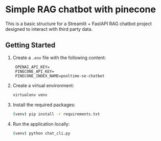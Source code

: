 # Simple RAG chatbot with pinecone

This is a basic structure for a Streamlit + FastAPI RAG chatbot project designed to interact with third party data.

## Getting Started

1. Create a `.env` file with the following content:
   ```
    OPENAI_API_KEY=
    PINECONE_API_KEY=
    PINECONE_INDEX_NAME=pooltime-se-chatbot
   ```

2. Create a virtual environment:
   ```bash
   virtualenv venv
   ```

3. Install the required packages:
   ```bash
   (venv) pip install -r requirements.txt
   ```

4. Run the application locally:
   ```bash
   (venv) python chat_cli.py
   ```
